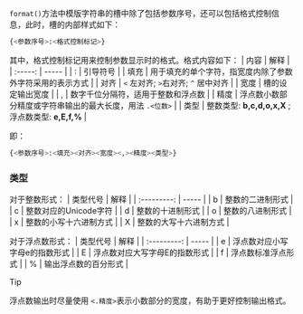 `format()`方法中模版字符串的槽中除了包括参数序号，还可以包括格式控制信息，此时，槽的内部样式如下：
```python
{<参数序号>:<格式控制标记>}
```
其中，格式控制标记用来控制参数显示时的格式。格式内容如下：
| 内容    | 解释 |
| :-----: | ----- |
| : | 引导符号 |
| 填充 | 用于填充的单个字符，指宽度内除了参数外字符采用的表示方式 |
| 对齐 | `<` 左对齐; `>`右对齐; `^` 居中对齐 |
| 宽度 | 槽的设定输出宽度 |
| , | 数字千位分隔符，适用于整数和浮点数 |
| 精度 | 浮点数小数部分精度或字符串输出的最大长度，用法 `.<位数>` |
| 类型 | 整数类型: **b,c,d,o,x,X** ;  浮点数类型: **e,E,f,%** |

即：
```python
{<参数序号>:<填充><对齐><宽度><,><精度><类型>}
```

### 类型
对于整数形式：
| 类型代号 | 解释 |
| :---------: | ----- |
| b | 整数的二进制形式 |
| c | 整数对应的Unicode字符 |
| d | 整数的十进制形式 |
| o | 整数的八进制形式 |
| x | 整数的小写十六进制方式 |
| X | 整数的大写十六进制方式 |

对于浮点数形式：
| 类型代号 | 解释 |
| :---------: | ----- |
| e | 浮点数对应小写字母e的指数形式 |
| E | 浮点数对应大写字母E的指数形式 |
| f | 浮点数标准浮点形式 |
| % | 输出浮点数的百分形式 |

> [!TIP]
> 浮点数输出时尽量使用 `<.精度>`表示小数部分的宽度，有助于更好控制输出格式。

<!-- ##{"script":"<script src='https://blog.meekdai.com/Gmeek/plugins/articletoc.js'></script>"}## -->